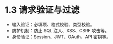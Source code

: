# 1.3 请求验证与过滤

- 输入验证：必填项、格式校验、类型校验。
- 防护机制：防止 SQL 注入、XSS、CSRF 攻击等。
- 身份验证：Session、JWT、OAuth、API 密钥等。
